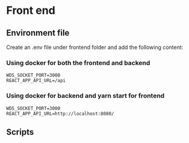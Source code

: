 # Front end 

## Environment file
Create an .env file under frontend folder and add the following content:

### Using docker for both the frontend and backend

```
WDS_SOCKET_PORT=3000
REACT_APP_API_URL=/api
```

### Using docker for backend and yarn start for frontend
```
WDS_SOCKET_PORT=3000
REACT_APP_API_URL=http://localhost:8080/
```

## Scripts

